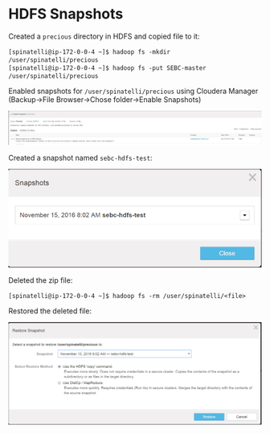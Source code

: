 # HDFS Snapshots

Created a `precious` directory in HDFS and copied file to it:

```
[spinatelli@ip-172-0-0-4 ~]$ hadoop fs -mkdir /user/spinatelli/precious
[spinatelli@ip-172-0-0-4 ~]$ hadoop fs -put SEBC-master /user/spinatelli/precious
```

Enabled snapshots for `/user/spinatelli/precious` using Cloudera Manager (Backup->File Browser->Chose folder->Enable Snapshots)

![](2_snapshot_enabled.png)

Created a snapshot named `sebc-hdfs-test`:

![](2_snapshot_list.png)

Deleted the zip file:

```
[spinatelli@ip-172-0-0-4 ~]$ hadoop fs -rm /user/spinatelli/<file>
```

Restored the deleted file:

![](2_snapshot_restore.png)

